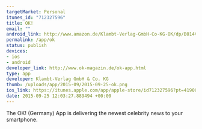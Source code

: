 ```yaml
--- 
targetMarket: Personal
itunes_id: "712327596"
title: OK!
email: ""
android_link: http://www.amazon.de/Klambt-Verlag-GmbH-Co-KG-OK/dp/B014V4DD0E/
permalink: /app/ok
status: publish
devices: 
- ios
- android
developer_link: http://www.ok-magazin.de/ok-app.html
type: app
developer: Klambt-Verlag GmbH & Co. KG
thumb: /uploads/app/2015-09/2015-09-25-ok.png
ios_link: https://itunes.apple.com/app/apple-store/id712327596?pt=419005&ct=phonegap.com&mt=8
date: 2015-09-25 12:03:27.889494 +00:00
---
```


The OK! (Germany) App is delivering the newest celebrity news to your smartphone. 

